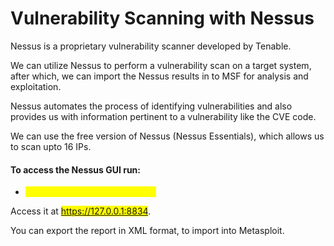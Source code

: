 # Vulnerability Scanning with Nessus



Nessus is a proprietary vulnerability scanner developed by Tenable.

We can utilize Nessus to perform a vulnerability scan on a target system, after which, we can import the Nessus results in to MSF for analysis and exploitation.

Nessus automates the process of identifying vulnerabilities and also provides us with information pertinent to a vulnerability like the CVE code.

We can use the free version of Nessus (Nessus Essentials), which allows us to scan upto 16 IPs.

#### To access the Nessus GUI run:

* <mark style="color:yellow;">systemctl start nessusd.service</mark>

Access it at <mark style="color:red;">https://127.0.0.1:8834</mark>.

You can export the report in XML format, to import into Metasploit.
